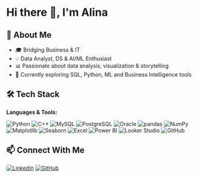 # Hi there 👋, I'm Alina  

## 🚀 About Me  
- 🎓 Bridging Business & IT
- 💡 Data Analyst, DS & AI/ML Enthusiast 
- 📊 Passionate about data analysis, visualization & storytelling  
- 🌱 Currently exploring SQL, Python, ML and Business Intelligence tools  

## 🛠 Tech Stack  

**Languages & Tools:**  

![Python](https://img.shields.io/badge/Python-3776AB?logo=python&logoColor=white)  ![C++](https://img.shields.io/badge/C++-00599C?logo=c%2B%2B&logoColor=white)   ![MySQL](https://img.shields.io/badge/MySQL-4479A1?logo=mysql&logoColor=white)  ![PostgreSQL](https://img.shields.io/badge/PostgreSQL-336791?logo=postgresql&logoColor=white)  ![Oracle](https://img.shields.io/badge/Oracle-F80000?logo=oracle&logoColor=white)  ![pandas](https://img.shields.io/badge/pandas-150458?logo=pandas&logoColor=white)  ![NumPy](https://img.shields.io/badge/NumPy-013243?logo=numpy&logoColor=white)  ![Matplotlib](https://img.shields.io/badge/Matplotlib-11557c?logo=matplotlib&logoColor=white)  ![Seaborn](https://img.shields.io/badge/Seaborn-9A6FDF?logo=seaborn&logoColor=white)  ![Excel](https://img.shields.io/badge/Excel-217346?logo=microsoft-excel&logoColor=white) ![Power BI](https://img.shields.io/badge/Power%20BI-F2C811?logo=microsoft-power-bi&logoColor=black) ![Looker Studio](https://img.shields.io/badge/Looker%20Studio-4285F4?logo=google&logoColor=white)   ![GitHub](https://img.shields.io/badge/GitHub-181717?logo=github&logoColor=white)


## 📫 Connect With Me  

[![LinkedIn](https://img.shields.io/badge/LinkedIn-0A66C2?logo=linkedin&logoColor=white)](https://www.linkedin.com/in/alina-butt-96b43a288/)
[![GitHub](https://img.shields.io/badge/GitHub-181717?logo=github&logoColor=white)](https://github.com/alinab4/alinab4/edit/main/README.md) 
